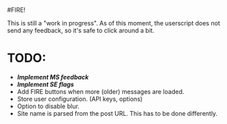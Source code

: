 #FIRE!

This is still a "work in progress". As of this moment, the userscript does not send any feedback, so it's safe to click around a bit.

# TODO:
* ___Implement MS feedback___
* ___Implement SE flags___
* Add FIRE buttons when more (older) messages are loaded.
* Store user configuration. (API keys, options)
* Option to disable blur.
* Site name is parsed from the post URL. This has to be done differently.
